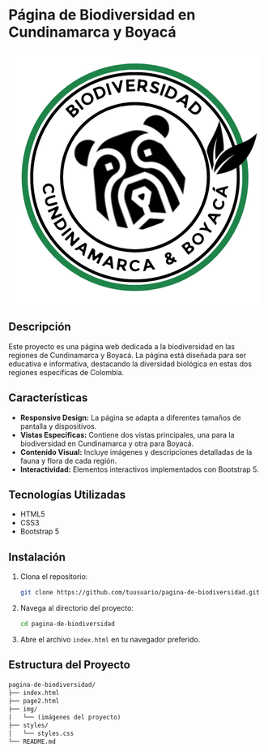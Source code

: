 # Página de Biodiversidad en Cundinamarca y Boyacá

![Logo del Proyecto](img/logo_navbar.png)

## Descripción

Este proyecto es una página web dedicada a la biodiversidad en las regiones de Cundinamarca y Boyacá. La página está diseñada para ser educativa e informativa, destacando la diversidad biológica en estas dos regiones específicas de Colombia. 

## Características

- **Responsive Design:** La página se adapta a diferentes tamaños de pantalla y dispositivos.
- **Vistas Específicas:** Contiene dos vistas principales, una para la biodiversidad en Cundinamarca y otra para Boyacá.
- **Contenido Visual:** Incluye imágenes y descripciones detalladas de la fauna y flora de cada región.
- **Interactividad:** Elementos interactivos implementados con Bootstrap 5.

## Tecnologías Utilizadas

- HTML5
- CSS3
- Bootstrap 5

## Instalación

1. Clona el repositorio:
    ```sh
    git clone https://github.com/tuusuario/pagina-de-biodiversidad.git
    ```
2. Navega al directorio del proyecto:
    ```sh
    cd pagina-de-biodiversidad
    ```
3. Abre el archivo `index.html` en tu navegador preferido.

## Estructura del Proyecto

```plaintext
pagina-de-biodiversidad/
├── index.html
├── page2.html
├── img/
│   └── (imágenes del proyecto)
├── styles/
│   └── styles.css
└── README.md
